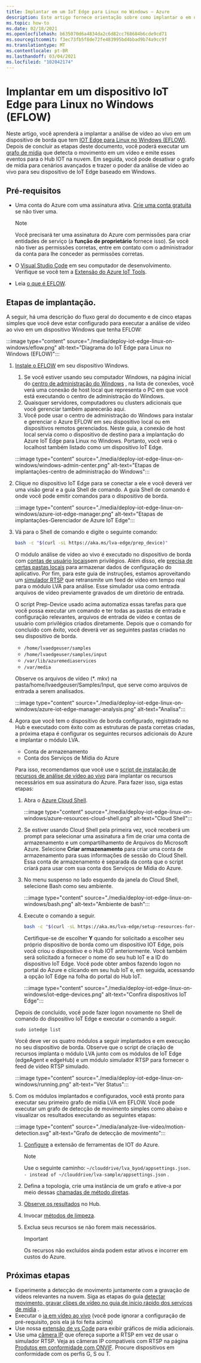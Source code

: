 ```yaml
---
title: Implantar em um IoT Edge para Linux no Windows – Azure
description: Este artigo fornece orientação sobre como implantar o em um IoT Edge para Linux no dispositivo Windows.
ms.topic: how-to
ms.date: 02/18/2021
ms.openlocfilehash: b635070d6a4834da2c6d82cc768684b6cde9cd71
ms.sourcegitcommit: f3ec73fb5f8de72fe483995bd4bbad9b74a9cc9f
ms.translationtype: MT
ms.contentlocale: pt-BR
ms.lasthandoff: 03/04/2021
ms.locfileid: "102042174"
---
```

# <a name="deploy-to-an-iot-edge-for-linux-on-windows-eflow-device"></a>Implantar em um dispositivo IoT Edge para Linux no Windows (EFLOW)

Neste artigo, você aprenderá a implantar a análise de vídeo ao vivo em um dispositivo de borda que tem [IOT Edge para Linux no Windows (EFLOW)](https://docs.microsoft.com/azure/iot-edge/iot-edge-for-linux-on-windows?view=iotedge-2018-06). Depois de concluir as etapas deste documento, você poderá executar um [grafo de mídia](media-graph-concept.md) que detecta o movimento em um vídeo e emite esses eventos para o Hub IOT na nuvem. Em seguida, você pode desativar o grafo de mídia para cenários avançados e trazer o poder da análise de vídeo ao vivo para seu dispositivo de IoT Edge baseado em Windows.

## <a name="prerequisites"></a>Pré-requisitos 

* Uma conta do Azure com uma assinatura ativa. [Crie uma conta gratuita](https://azure.microsoft.com/free/?WT.mc_id=A261C142F) se não tiver uma.

    > [!NOTE]
    > Você precisará ter uma assinatura do Azure com permissões para criar entidades de serviço (a **função de proprietário** fornece isso). Se você não tiver as permissões corretas, entre em contato com o administrador da conta para lhe conceder as permissões corretas.
* O [Visual Studio Code](https://code.visualstudio.com/) em seu computador de desenvolvimento. Verifique se você tem a [Extensão do Azure IoT Tools](https://marketplace.visualstudio.com/items?itemName=vsciot-vscode.azure-iot-tools).
* Leia [o que é EFLOW](https://aka.ms/AzEFLOW-docs).

## <a name="deployment-steps"></a>Etapas de implantação.

A seguir, há uma descrição do fluxo geral do documento e de cinco etapas simples que você deve estar configurado para executar a análise de vídeo ao vivo em um dispositivo Windows que tenha EFLOW:

:::image type="content" source="./media/deploy-iot-edge-linux-on-windows/eflow.png" alt-text="Diagrama do IoT Edge para Linux no Windows (EFLOW)":::

1. [Instale o EFLOW](https://aka.ms/AzEFLOW-install) em seu dispositivo Windows. 

    1. Se você estiver usando seu computador Windows, na página inicial do [centro de administração do Windows](https://docs.microsoft.com/windows-server/manage/windows-admin-center/overview) , na lista de conexões, você verá uma conexão de host local que representa o PC em que você está executando o centro de administração do Windows. 
    1. Quaisquer servidores, computadores ou clusters adicionais que você gerenciar também aparecerão aqui.
    1. Você pode usar o centro de administração do Windows para instalar e gerenciar o Azure EFLOW em seu dispositivo local ou em dispositivos remotos gerenciados. Neste guia, a conexão de host local servia como o dispositivo de destino para a implantação do Azure IoT Edge para Linux no Windows. Portanto, você verá o localhost também listado como um dispositivo IoT Edge.

    :::image type="content" source="./media/deploy-iot-edge-linux-on-windows/windows-admin-center.png" alt-text="Etapas de implantações-centro de administração do Windows":::
1. Clique no dispositivo IoT Edge para se conectar a ele e você deverá ver uma visão geral e a guia Shell de comando. A guia Shell de comando é onde você pode emitir comandos para o dispositivo de borda.
 
    :::image type="content" source="./media/deploy-iot-edge-linux-on-windows/azure-iot-edge-manager.png" alt-text="Etapas de implantações-Gerenciador de Azure IoT Edge":::
1. Vá para o Shell de comando e digite o seguinte comando:
    
    ```bash
    bash -c "$(curl -sL https://aka.ms/lva-edge/prep_device)"
    ```

    O módulo análise de vídeo ao vivo é executado no dispositivo de borda com [contas de usuário locais](deploy-iot-edge-device.md#create-and-use-local-user-account-for-deployment)sem privilégios. Além disso, ele [precisa de certas pastas locais](deploy-iot-edge-device.md#granting-permissions-to-device-storage) para armazenar dados de configuração do aplicativo. Por fim, para este guia de instruções, estamos aproveitando um [simulador RTSP](https://github.com/Azure/live-video-analytics/tree/master/utilities/rtspsim-live555) que retransmite um feed de vídeo em tempo real para o módulo LVA para análise. Esse simulador usa como entrada arquivos de vídeo previamente gravados de um diretório de entrada. 
    
    O script Prep-Device usado acima automatiza essas tarefas para que você possa executar um comando e ter todas as pastas de entrada e configuração relevantes, arquivos de entrada de vídeo e contas de usuário com privilégios criados diretamente. Depois que o comando for concluído com êxito, você deverá ver as seguintes pastas criadas no seu dispositivo de borda. 
    
    * `/home/lvaedgeuser/samples`
    * `/home/lvaedgeuser/samples/input`
    * `/var/lib/azuremediaservices`
    * `/var/media`
    
    Observe os arquivos de vídeo (*. mkv) na pasta/home/lvaedgeuser/Samples/Input, que serve como arquivos de entrada a serem analisados. 
    
    :::image type="content" source="./media/deploy-iot-edge-linux-on-windows/azure-iot-edge-manager-analysis.png" alt-text="Analisa":::
1. Agora que você tem o dispositivo de borda configurado, registrado no Hub e executado com êxito com as estruturas de pasta corretas criadas, a próxima etapa é configurar os seguintes recursos adicionais do Azure e implantar o módulo LVA. 

    * Conta de armazenamento
    * Conta dos Serviços de Mídia do Azure

    Para isso, recomendamos que você use o [script de instalação de recursos de análise de vídeo ao vivo](https://github.com/Azure/live-video-analytics/tree/master/edge/setup) para implantar os recursos necessários em sua assinatura do Azure. Para fazer isso, siga estas etapas:

    1. Abra o [Azure Cloud Shell](https://ms.portal.azure.com/#cloudshell/).

        :::image type="content" source="./media/deploy-iot-edge-linux-on-windows/azure-resources-cloud-shell.png" alt-text="Cloud Shell":::
    1. Se estiver usando Cloud Shell pela primeira vez, você receberá um prompt para selecionar uma assinatura a fim de criar uma conta de armazenamento e um compartilhamento de Arquivos do Microsoft Azure. Selecione **Criar armazenamento** para criar uma conta de armazenamento para suas informações de sessão do Cloud Shell. Essa conta de armazenamento é separada da conta que o script criará para usar com sua conta dos Serviços de Mídia do Azure.
    1. No menu suspenso no lado esquerdo da janela do Cloud Shell, selecione Bash como seu ambiente.

        :::image type="content" source="./media/deploy-iot-edge-linux-on-windows/bash.png" alt-text="Ambiente de bash":::
    1. Execute o comando a seguir.

        ```bash
        bash -c "$(curl -sL https://aka.ms/lva-edge/setup-resources-for-samples)"
        ```
        
        Certifique-se de escolher **Y** quando for solicitado a escolher seu próprio dispositivo de borda como um dispositivo IOT Edge, pois você criou o dispositivo e o Hub IOT anteriormente. Você também será solicitado a fornecer o nome do seu hub IoT e a ID do dispositivo IoT Edge. Você pode obter ambos fazendo logon no portal do Azure e clicando em seu hub IoT e, em seguida, acessando a opção IoT Edge na folha do portal do Hub IoT.

        :::image type="content" source="./media/deploy-iot-edge-linux-on-windows/iot-edge-devices.png" alt-text="Confira dispositivos IoT Edge":::

    Depois de concluído, você pode fazer logon novamente no Shell de comando do dispositivo IoT Edge e executar o comando a seguir.
    
    `sudo iotedge list`
    
    Você deve ver os quatro módulos a seguir implantados e em execução no seu dispositivo de borda. Observe que o script de criação de recursos implanta o módulo LVA junto com os módulos de IoT Edge (edgeAgent e edgeHub) e um módulo simulador RTSP para fornecer o feed de vídeo RTSP simulado.
    
    :::image type="content" source="./media/deploy-iot-edge-linux-on-windows/running.png" alt-text="Ver Status":::
1. Com os módulos implantados e configurados, você está pronto para executar seu primeiro grafo de mídia LVA em EFLOW. Você pode executar um grafo de detecção de movimento simples como abaixo e visualizar os resultados executando as seguintes etapas:

    :::image type="content" source="./media/analyze-live-video/motion-detection.svg" alt-text="Grafo de detecção de movimento":::

    1. [Configure](get-started-detect-motion-emit-events-quickstart.md#configure-the-azure-iot-tools-extension) a extensão de ferramentas de IOT do Azure.
    
        > [!Note]
        > Use o seguinte caminho: `~/clouddrive/lva_byod/appsettings.json. - instead of ~/clouddrive/lva-sample/appsettings.json` .
    1. Defina a topologia, crie uma instância de um grafo e ative-a por meio dessas [chamadas de método diretas](get-started-detect-motion-emit-events-quickstart.md#use-direct-method-calls).
    1. [Observe os resultados](get-started-detect-motion-emit-events-quickstart.md#observe-results) no Hub.
    1. Invocar [métodos de limpeza](get-started-detect-motion-emit-events-quickstart.md#invoke-graphinstancedeactivate).
    1. Exclua seus recursos se não forem mais necessários.

        > [!IMPORTANT]
        > Os recursos não excluídos ainda podem estar ativos e incorrer em custos do Azure.
    
## <a name="next-steps"></a>Próximas etapas

* Experimente a detecção de movimento juntamente com a gravação de vídeos relevantes na nuvem. Siga as etapas do guia [detectar movimento, gravar clipes de vídeo no guia de início rápido dos serviços de mídia](detect-motion-record-video-clips-media-services-quickstart.md#review-the-sample-video) .
* Executar o [ia em vídeo ao vivo](use-your-model-quickstart.md#overview) (você pode ignorar a configuração de pré-requisito, pois ela já foi feita acima)
* Use nossa [extensão de vs Code](https://marketplace.visualstudio.com/items?itemName=ms-azuretools.live-video-analytics-edge) para exibir gráficos de mídia adicionais.
* Use uma [câmera IP](https://en.wikipedia.org/wiki/IP_camera)  que ofereça suporte a RTSP em vez de usar o simulador RTSP. Veja as câmeras IP compatíveis com RTSP na página [Produtos em conformidade com ONVIF](https://www.onvif.org/conformant-products/). Procure dispositivos em conformidade com os perfis G, S ou T.

